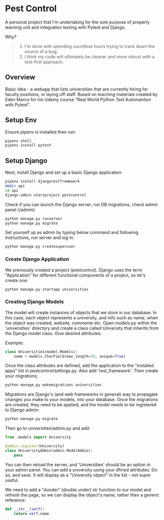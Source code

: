 # Pest Control

A personal project that I'm undertaking for the sole purpose of properly learning unit and integration testing with Pytest and Django.

Why?

> 1. I'm done with spending countless hours trying to track down the source of a bug;
> 2. I think my code will ultimately be cleaner and more robust with a test-first approach.

## Overview

Basic idea - a webapp that lists universities that are currently hiring for faculty positions, or laying off staff. Based on teaching materials created by Eden Marco for his Udemy course "Real World Python Test Automantion with Pytest".

## Setup Env

Ensure pipenv is installed then run:

```bash
pipenv shell
pipenv install pytest
```

## Setup Django

Next, install Django and set up a basic Django application:

```bash
pipenv install djangorestframework
mkdir api
cd api
django-admin startproject pestcontrol
```

Check if you can launch the Django server, run DB migrations, check admin panel (/admin):

```bash
python manage.py runserver
python manage.py migrate
```

Set yourself up as admin by typing below command and following instructions, run server and log in:

```bash
python manage.py createsuperuser
```

### Create Django Application

We previously created a project (pestcontrol). Django uses the term "Application" for different functional components of a project, so let's create one:

```bash
python manage.py startapp universities
```

### Creating Django Models

The model will create instances of objects that we store in our database. In this case, each object represents a university, and info such as name, when the object was created, website, comments etc. Open models.py within the 'universities' directory and create a class called University that inherits from the Django model class. Give desired attributes.

Example:

```python
class Universities(model.Models):
    name = models.CharField(max_length=50, unique=True)
```

Once the class attributes are defined, add the application to the "installed apps" list in pestcontrol/settings.py. Also add 'rest_framework'. Then create your migrations;

```bash
python manage.py makemigrations universities
```

Migrations are Django's (and web frameworks in general) way to propagate changes you make to your models, into your database. Once the migrations are created, they need to be applied, and the model needs to be registered to Django admin:

```bash
python manage.py migrate
```

Then go to universities/admin.py and add:

```python
from .models import University

@admin.register(University)
class UniversityAdmin(admin.ModelAdmin):
    pass
```

You can then reload the server, and 'Universities' should be an option in your admin panel. You can add a university using your dfined attributes. Do so, and save. It will display as a "University object" in the list - not super useful.

We need to add a "dunder" (double under) str function to our model and refresh the page, so we can display the object's name, rather then a generic reference:

```python
def __str__(self):
    return self.name
```
